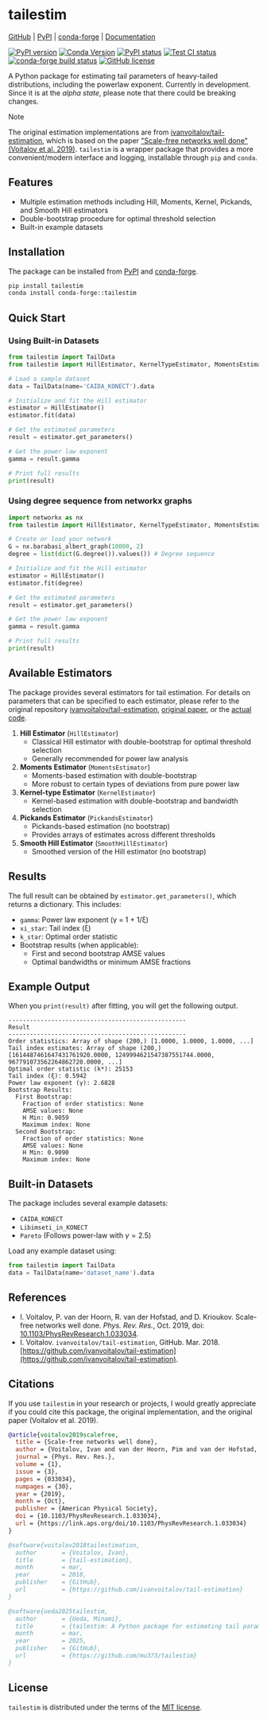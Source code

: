 # tailestim

[GitHub](https://github.com/mu373/tailestim) | [PyPI](https://pypi.org/project/tailestim/) | [conda-forge](https://anaconda.org/conda-forge/tailestim) | [Documentation](https://tailestim.readthedocs.io/en/latest/)

[![PyPI version](https://img.shields.io/pypi/v/tailestim)](https://pypi.org/project/tailestim/) [![Conda Version](https://img.shields.io/conda/vn/conda-forge/tailestim.svg)](https://anaconda.org/conda-forge/tailestim) [![PyPI status](https://img.shields.io/pypi/status/tailestim)](https://pypi.org/project/tailestim/)  [![Test CI status](https://github.com/mu373/tailestim/actions/workflows/test.yml/badge.svg)](https://github.com/mu373/tailestim/actions/workflows/test.yml) [![conda-forge build status](https://dev.azure.com/conda-forge/feedstock-builds/_apis/build/status/tailestim-feedstock?branchName=main)](https://dev.azure.com/conda-forge/feedstock-builds/_build/latest?definitionId=25102&branchName=main) [![GitHub license](https://img.shields.io/github/license/mu373/tailestim)](https://github.com/mu373/tailestim/blob/main/LICENSE.txt)


A Python package for estimating tail parameters of heavy-tailed distributions, including the powerlaw exponent. Currently in development. Since it is at the *alpha state*, please note that there could be breaking changes.

> [!NOTE]
The original estimation implementations are from [ivanvoitalov/tail-estimation](https://github.com/ivanvoitalov/tail-estimation), which is based on the paper ["Scale-free networks well done" (Voitalov et al. 2019)](https://doi.org/10.1103/PhysRevResearch.1.033034). `tailestim` is a wrapper package that provides a more convenient/modern interface and logging, installable through `pip` and `conda`.

## Features
- Multiple estimation methods including Hill, Moments, Kernel, Pickands, and Smooth Hill estimators
- Double-bootstrap procedure for optimal threshold selection
- Built-in example datasets

## Installation
The package can be installed from [PyPI](https://pypi.org/project/tailestim/) and [conda-forge](https://anaconda.org/conda-forge/tailestim).
```bash
pip install tailestim
conda install conda-forge::tailestim
```

## Quick Start

### Using Built-in Datasets
```python
from tailestim import TailData
from tailestim import HillEstimator, KernelTypeEstimator, MomentsEstimator

# Load a sample dataset
data = TailData(name='CAIDA_KONECT').data

# Initialize and fit the Hill estimator
estimator = HillEstimator()
estimator.fit(data)

# Get the estimated parameters
result = estimator.get_parameters()

# Get the power law exponent
gamma = result.gamma

# Print full results
print(result)
```

### Using degree sequence from networkx graphs
```python
import networkx as nx
from tailestim import HillEstimator, KernelTypeEstimator, MomentsEstimator

# Create or load your network
G = nx.barabasi_albert_graph(10000, 2)
degree = list(dict(G.degree()).values()) # Degree sequence

# Initialize and fit the Hill estimator
estimator = HillEstimator()
estimator.fit(degree)

# Get the estimated parameters
result = estimator.get_parameters()

# Get the power law exponent
gamma = result.gamma

# Print full results
print(result)
```

## Available Estimators
The package provides several estimators for tail estimation. For details on parameters that can be specified to each estimator, please refer to the original repository [ivanvoitalov/tail-estimation](https://github.com/ivanvoitalov/tail-estimation), [original paper](https://doi.org/10.1103/PhysRevResearch.1.033034), or the [actual code](https://github.com/mu373/tailestim/blob/main/src/tailestim/tail_methods.py).

1. **Hill Estimator** (`HillEstimator`)
   - Classical Hill estimator with double-bootstrap for optimal threshold selection
   - Generally recommended for power law analysis
2. **Moments Estimator** (`MomentsEstimator`)
   - Moments-based estimation with double-bootstrap
   - More robust to certain types of deviations from pure power law
3. **Kernel-type Estimator** (`KernelEstimator`)
   - Kernel-based estimation with double-bootstrap and bandwidth selection
4. **Pickands Estimator** (`PickandsEstimator`)
   - Pickands-based estimation (no bootstrap)
   - Provides arrays of estimates across different thresholds
5. **Smooth Hill Estimator** (`SmoothHillEstimator`)
   - Smoothed version of the Hill estimator (no bootstrap)

## Results
The full result can be obtained by `estimator.get_parameters()`, which returns a dictionary. This includes:
- `gamma`: Power law exponent (γ = 1 + 1/ξ)
- `xi_star`: Tail index (ξ)
- `k_star`: Optimal order statistic
- Bootstrap results (when applicable):
  - First and second bootstrap AMSE values
  - Optimal bandwidths or minimum AMSE fractions

## Example Output
When you `print(result)` after fitting, you will get the following output.
```
--------------------------------------------------
Result
--------------------------------------------------
Order statistics: Array of shape (200,) [1.0000, 1.0000, 1.0000, ...]
Tail index estimates: Array of shape (200,) [1614487461647431761920.0000, 1249994621547387551744.0000, 967791073562264862720.0000, ...]
Optimal order statistic (k*): 25153
Tail index (ξ): 0.5942
Power law exponent (γ): 2.6828
Bootstrap Results: 
  First Bootstrap: 
    Fraction of order statistics: None
    AMSE values: None
    H Min: 0.9059
    Maximum index: None
  Second Bootstrap: 
    Fraction of order statistics: None
    AMSE values: None
    H Min: 0.9090
    Maximum index: None
```

## Built-in Datasets

The package includes several example datasets:
- `CAIDA_KONECT`
- `Libimseti_in_KONECT`
- `Pareto` (Follows power-law with $\gamma=2.5$)

Load any example dataset using:
```python
from tailestim import TailData
data = TailData(name='dataset_name').data
```

## References
- I. Voitalov, P. van der Hoorn, R. van der Hofstad, and D. Krioukov. Scale-free networks well done. *Phys. Rev. Res.*, Oct. 2019, doi: [10.1103/PhysRevResearch.1.033034](https://doi.org/10.1103/PhysRevResearch.1.033034).
- I. Voitalov. `ivanvoitalov/tail-estimation`, GitHub. Mar. 2018. [https://github.com/ivanvoitalov/tail-estimation](https://github.com/ivanvoitalov/tail-estimation).

## Citations
If you use `tailestim` in your research or projects, I would greatly appreciate if you could cite this package, the original implementation, and the original paper (Voitalov et al. 2019).

```bibtex
@article{voitalov2019scalefree,
  title = {Scale-free networks well done},
  author = {Voitalov, Ivan and van der Hoorn, Pim and van der Hofstad, Remco and Krioukov, Dmitri},
  journal = {Phys. Rev. Res.},
  volume = {1},
  issue = {3},
  pages = {033034},
  numpages = {30},
  year = {2019},
  month = {Oct},
  publisher = {American Physical Society},
  doi = {10.1103/PhysRevResearch.1.033034},
  url = {https://link.aps.org/doi/10.1103/PhysRevResearch.1.033034}
}

@software{voitalov2018tailestimation,
  author       = {Voitalov, Ivan},
  title        = {tail-estimation},
  month        = mar,
  year         = 2018,
  publisher    = {GitHub},
  url          = {https://github.com/ivanvoitalov/tail-estimation}
}

@software{ueda2025tailestim,
  author       = {Ueda, Minami},
  title        = {tailestim: A Python package for estimating tail parameters of heavy-tailed distributions},
  month        = mar,
  year         = 2025,
  publisher    = {GitHub},
  url          = {https://github.com/mu373/tailestim}
}
```

## License
`tailestim` is distributed under the terms of the [MIT license](https://github.com/mu373/tailestim/blob/main/LICENSE.txt).
